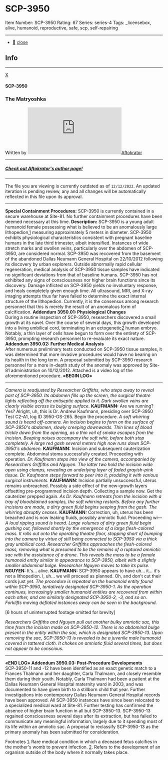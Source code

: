# SCP-3950
Item Number: SCP-3950
Rating: 67
Series: series-4
Tags: _licensebox, alive, humanoid, reproductive, safe, scp, self-repairing

---

  * [](javascript:;)
[close](javascript:;)
## Info
* * *
[X](javascript:;)
#### SCP-3950
### The Matryoshka
Written by [![Aftokrator](https://www.wikidot.com/avatar.php?userid=2949374&amp;size=small&amp;timestamp=1750204003)](http://www.wikidot.com/user:info/aftokrator)[Aftokrator](http://www.wikidot.com/user:info/aftokrator)
* * *
##### [Check out Aftokrator's author page!](/aftokrator)
* * *

The file you are viewing is currently outdated as of `12/12/2022`. An updated iteration is pending review, any and all changes will be automatically reflected in this file upon its approval.
  

* * *
**Special Containment Procedures:** SCP-3950 is currently contained in a secure warehouse at Site-81. No further containment procedures have been deemed necessary at this time.
**Description:** SCP-3950 is a young adult humanoid female possessing what is believed to be an anomalously large lithopedion,[1](javascript:;) measuring approximately 5 meters in diameter. SCP-3950 exhibits physiological characteristics consistent with pregnant baseline humans in the late third trimester, albeit intensified. Instances of wide stretch marks and swollen veins, particularly over the abdomen of SCP-3950, are considered normal.
SCP-3950 was recovered from the basement of the abandoned Dallas Neumann General Hospital on 22/10/2012 following its discovery by urban explorers.
Outside abnormally rapid cellular regeneration, medical analysis of SCP-3950 tissue samples have indicated no significant deviations from that of baseline humans. SCP-3950 has not exhibited any signs of consciousness nor higher brain functions since its discovery. Damage inflicted on SCP-3950 yields no involuntary response, and heals completely given enough time.
All ultrasound, MRI, and X-ray imaging attempts thus far have failed to determine the exact internal structure of the lithopedion. Currently, it is the consensus among research personnel that this is merely the result of an anomalous form of calcification.
**Addendum 3950.01: Physiological Changes**  
During a routine inspection of SCP-3950, researchers discovered a small growth at its navel. Over the course of several days, this growth developed into a living umbilical cord, terminating in an ectogenetic[2](javascript:;) human embryo. Notably, a thin layer of cells have begun to form over the entirety of SCP-3950, prompting research personnel to re-evaluate its exact nature.
**Addendum 3950.02: Further Medical Analysis**  
After numerous preliminary tests conducted on SCP-3950 tissue samples, it was determined that more invasive procedures would have no bearing on its health in the long term. A proposal submitted by SCP-3950 research personnel for a more in-depth study of the anomaly was approved by Site-81 administration on 10/12/2012. Attached is a video log of the aforementioned procedure.
**«BEGIN LOG»**
* * *
_Camera is readjusted by Researcher Griffiths, who steps away to reveal part of SCP-3950. Its abdomen fills up the screen, the surgical theatre lights reflecting off the antiseptic applied to it. Dark swollen veins are clearly visible across its bulging surface._
**KAUFMANN:** Are we running? Yes? Alright, uh, this is Dr. Andrew Kaufmann, presiding over SCP-3950 Test C2-A1, log ID 3950-OS-265. Begin the procedure.
_A soft whirring sound is heard off-camera. An incision begins to form on the surface of SCP-3950's abdomen, slowly creeping downwards. Thin lines of blood trickle down from the opening, as a thin veil of smoke escapes from the incision. Beeping noises accompany the soft whir, before both stop completely. A large red gash several meters high now runs down SCP-3950's abdomen._
**KAUFMANN:** Incision and subsequent cauterization complete. Abdominal stoma successfully created. Proceeding with operation.
_Dr. Kaufmann steps into view of the camera, accompanied by Researchers Griffiths and Nguyen. The latter two hold the incision wide open using clamps, revealing an underlying layer of faded grayish-pink tissue. Dr. Kaufmann steps forward to peer into it, prodding it with various surgical instruments._
**KAUFMANN:** Incision partially unsuccessful, uterus remains unbreached. Possibly a side effect of the new-growth layers offsetting pre-programmed incision depth. Collecting a sample now. Get the cauterizer prepped again.
_As Dr. Kaufmann retreats from the incision with a tray of bloodstained samples, the soft whirring restarts. Before any further incisions are made, a dirty green fluid begins seeping from the gash. The whirring abruptly ceases._
**KAUFMANN:** Correction, uh, uterus has been breached and is now leaking fluids, possibly amniotic fluid. Proceeding wi—
_A loud ripping sound is heard. Large volumes of dirty green fluid begin gushing out, followed shortly by the emergence of a large flesh-colored mass. It rolls out onto the operating theatre floor, stopping short of bumping into the camera by virtue of still being connected to SCP-3950 via a thick gray umbilical cord._
_Researcher Griffiths approaches the flesh-colored mass, removing what is presumed to be the remains of a ruptured amniotic sac with the assistance of a drone. This reveals the mass to be a female humanoid entity similar in appearance to SCP-3950, albeit with a slightly smaller abdominal bulge. Researcher Nguyen moves to take its pulse._
**NGUYEN:** It's… alive.
**KAUFMANN:** SCP-3950 appears to have uh… it… it's not a lithopedion. I, uh… we will proceed as planned. Oh, and don't cut their cords just yet.
_The procedure is repeated on the humanoid entity found within SCP-3950, tentatively designated SCP-3950-1. As the operation continues, increasingly smaller humanoid entities are recovered from within each other, and are similarly designated SCP-3950-2, -3, and so on. Forklifts moving deflated instances away can be seen in the background._  

  
  
[6 hours of uninterrupted footage omitted for brevity]  
  

  
_Researchers Griffiths and Nguyen pull out another bulky amniotic sac, this time from the incision made on SCP-3950-12. There is no abdominal bulge present in the entity within the sac, which is designated SCP-3950-13. Upon removing the sac, SCP-3950-13 is revealed to be a juvenile male humanoid covered in tattered cloth. It chokes on amniotic fluid several times, but does not appear to be conscious._
* * *
**«END LOG»**
**Addendum 3950.03: Post-Procedure Developments**  
SCP-3950-11 and -12 have been identified as an exact genetic match to a Frances Thalmann and her daughter, Carla Thalmann, and closely resemble them during their youth. Notably, Carla Thalmann had been a patient at the Dallas Neumann General Hospital maternity ward in 2003, and was documented to have given birth to a stillborn child that year. Further investigations into contemporary Dallas Neumann General Hospital records have been approved.
All SCP-3950 instances have since been relocated to a specialized medical ward at Site-81. Further testing has confirmed the absence of higher brain function in all but SCP-3950-13. SCP-3950-13 regained consciousness several days after its extraction, but has failed to communicate any meaningful information, largely due to it spending most of its life within an amniotic sac. A proposal to reclassify SCP-3950-13 as the primary anomaly has been submitted for consideration.  
  

Footnotes
[1](javascript:;). Rare medical condition in which a deceased fetus calcifies in the mother's womb to prevent infection.
[2](javascript:;). Refers to the development of an organism outside of the body where it normally takes place.